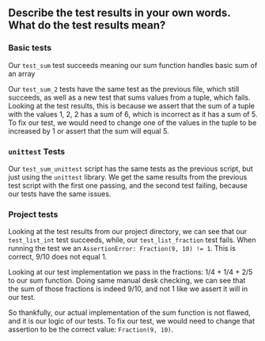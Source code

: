 ## Describe the test results in your own words.  What do the test results mean?

### Basic tests

Our `test_sum` test succeeds meaning our sum function handles basic sum of an array

Our `test_sum_2` tests have the same test as the previous file, which still succeeds, as well as a new test that sums values from a tuple, which fails. 
Looking at the test results, this is because we assert that the sum of a tuple with the values 1, 2, 2 has a sum of 6, which is incorrect as it has a sum of 5. To fix our test, we would need to change one of the values in the tuple to be increased by 1 or assert that the sum will equal 5.

### `unittest` Tests

Our `test_sum_unittest` script has the same tests as the previous script, but just using the `unittest` library. We get the same results from the previous test script with the first one passing, and the second test failing, because our tests have the same issues.

### Project tests

Looking at the test results from our project directory, we can see that our `test_list_int` test succeeds, while, our `test_list_fraction` test fails.
When running the test we an `AssertionError: Fraction(9, 10) != 1`. This is correct, 9/10 does not equal 1. 

Looking at our test implementation we pass in the fractions: 1/4 + 1/4 + 2/5 to our sum function. 
Doing same manual desk checking, we can see that the sum of those fractions is indeed 9/10, and not 1 like we assert it will in our test.

So thankfully, our actual implementation of the sum function is not flawed, and it is our logic of our tests.
To fix our test, we would need to change that assertion to be the correct value: `Fraction(9, 10)`.
